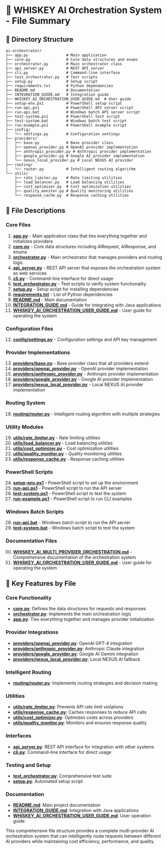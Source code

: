 # 📁 WHISKEY AI Orchestration System - File Summary

## 📁 Directory Structure

```
ai-orchestrator/
├── app.py                 # Main application
├── core.py                # Core data structures and enums
├── orchestrator.py        # Main orchestrator class
├── api_server.py          # REST API server
├── cli.py                 # Command-line interface
├── test_orchestrator.py   # Test scripts
├── setup.py               # Setup script
├── requirements.txt       # Python dependencies
├── README.md              # Documentation
├── INTEGRATION_GUIDE.md   # Integration guide
├── WHISKEY_AI_ORCHESTRATION_USER_GUIDE.md  # User guide
├── setup-env.ps1          # PowerShell setup script
├── run-api.ps1            # PowerShell API server script
├── run-api.bat            # Windows batch API server script
├── test-system.ps1        # PowerShell test script
├── test-system.bat        # Windows batch test script
├── run-example.ps1        # PowerShell example script
├── config/
│   └── settings.py        # Configuration settings
├── providers/
│   ├── base.py            # Base provider class
│   ├── openai_provider.py # OpenAI provider implementation
│   ├── anthropic_provider.py # Anthropic provider implementation
│   ├── google_provider.py # Google AI provider implementation
│   └── nexus_local_provider.py # Local NEXUS AI provider
├── routing/
│   └── router.py          # Intelligent routing algorithm
└── utils/
    ├── rate_limiter.py    # Rate limiting utilities
    ├── load_balancer.py   # Load balancing utilities
    ├── cost_optimizer.py  # Cost optimization utilities
    ├── quality_monitor.py # Quality monitoring utilities
    └── response_cache.py  # Response caching utilities
```

## 📄 File Descriptions

### Core Files

1. **[app.py](file:///D:/OneDrive/Desktop/Boozer_App_Main/ai-orchestrator/app.py)** - Main application class that ties everything together and initializes providers
2. **[core.py](file:///D:/OneDrive/Desktop/Boozer_App_Main/ai-orchestrator/core.py)** - Core data structures including AIRequest, AIResponse, and enums
3. **[orchestrator.py](file:///D:/OneDrive/Desktop/Boozer_App_Main/ai-orchestrator/orchestrator.py)** - Main orchestrator that manages providers and routing logic
4. **[api_server.py](file:///D:/OneDrive/Desktop/Boozer_App_Main/ai-orchestrator/api_server.py)** - REST API server that exposes the orchestration system as web services
5. **[cli.py](file:///D:/OneDrive/Desktop/Boozer_App_Main/ai-orchestrator/cli.py)** - Command-line interface for direct usage
6. **[test_orchestrator.py](file:///D:/OneDrive/Desktop/Boozer_App_Main/ai-orchestrator/test_orchestrator.py)** - Test scripts to verify system functionality
7. **[setup.py](file:///D:/OneDrive/Desktop/Boozer_App_Main/ai-orchestrator/setup.py)** - Setup script for installing dependencies
8. **[requirements.txt](file:///D:/OneDrive/Desktop/Boozer_App_Main/ai-orchestrator/requirements.txt)** - List of Python dependencies
9. **[README.md](file:///D:/OneDrive/Desktop/Boozer_App_Main/WHISKEY_AI_MULTI_PROVIDER_ORCHESTRATION.md)** - Main documentation
10. **[INTEGRATION_GUIDE.md](file:///D:/OneDrive/Desktop/Boozer_App_Main/ai-orchestrator/INTEGRATION_GUIDE.md)** - Guide for integrating with Java applications
11. **[WHISKEY_AI_ORCHESTRATION_USER_GUIDE.md](file:///D:/OneDrive/Desktop/Boozer_App_Main/WHISKEY_AI_ORCHESTRATION_USER_GUIDE.md)** - User guide for operating the system

### Configuration Files

12. **[config/settings.py](file:///D:/OneDrive/Desktop/Boozer_App_Main/ai-orchestrator/config/settings.py)** - Configuration settings and API key management

### Provider Implementations

13. **[providers/base.py](file:///D:/OneDrive/Desktop/Boozer_App_Main/ai-orchestrator/providers/base.py)** - Base provider class that all providers extend
14. **[providers/openai_provider.py](file:///D:/OneDrive/Desktop/Boozer_App_Main/ai-orchestrator/providers/openai_provider.py)** - OpenAI provider implementation
15. **[providers/anthropic_provider.py](file:///D:/OneDrive/Desktop/Boozer_App_Main/ai-orchestrator/providers/anthropic_provider.py)** - Anthropic provider implementation
16. **[providers/google_provider.py](file:///D:/OneDrive/Desktop/Boozer_App_Main/ai-orchestrator/providers/google_provider.py)** - Google AI provider implementation
17. **[providers/nexus_local_provider.py](file:///D:/OneDrive/Desktop/Boozer_App_Main/ai-orchestrator/providers/nexus_local_provider.py)** - Local NEXUS AI provider implementation

### Routing System

18. **[routing/router.py](file:///D:/OneDrive/Desktop/Boozer_App_Main/ai-orchestrator/routing/router.py)** - Intelligent routing algorithm with multiple strategies

### Utility Modules

19. **[utils/rate_limiter.py](file:///D:/OneDrive/Desktop/Boozer_App_Main/ai-orchestrator/utils/rate_limiter.py)** - Rate limiting utilities
20. **[utils/load_balancer.py](file:///D:/OneDrive/Desktop/Boozer_App_Main/ai-orchestrator/utils/load_balancer.py)** - Load balancing utilities
21. **[utils/cost_optimizer.py](file:///D:/OneDrive/Desktop/Boozer_App_Main/ai-orchestrator/utils/cost_optimizer.py)** - Cost optimization utilities
22. **[utils/quality_monitor.py](file:///D:/OneDrive/Desktop/Boozer_App_Main/ai-orchestrator/utils/quality_monitor.py)** - Quality monitoring utilities
23. **[utils/response_cache.py](file:///D:/OneDrive/Desktop/Boozer_App_Main/ai-orchestrator/utils/response_cache.py)** - Response caching utilities

### PowerShell Scripts

24. **[setup-env.ps1](file:///D:/OneDrive/Desktop/Boozer_App_Main/ai-orchestrator/setup-env.ps1)** - PowerShell script to set up the environment
25. **[run-api.ps1](file:///D:/OneDrive/Desktop/Boozer_App_Main/ai-orchestrator/run-api.ps1)** - PowerShell script to run the API server
26. **[test-system.ps1](file:///D:/OneDrive/Desktop/Boozer_App_Main/ai-orchestrator/test-system.ps1)** - PowerShell script to test the system
27. **[run-example.ps1](file:///D:/OneDrive/Desktop/Boozer_App_Main/ai-orchestrator/run-example.ps1)** - PowerShell script to run CLI examples

### Windows Batch Scripts

28. **[run-api.bat](file:///D:/OneDrive/Desktop/Boozer_App_Main/ai-orchestrator/run-api.bat)** - Windows batch script to run the API server
29. **[test-system.bat](file:///D:/OneDrive/Desktop/Boozer_App_Main/ai-orchestrator/test-system.bat)** - Windows batch script to test the system

### Documentation Files

30. **[WHISKEY_AI_MULTI_PROVIDER_ORCHESTRATION.md](file:///D:/OneDrive/Desktop/Boozer_App_Main/WHISKEY_AI_MULTI_PROVIDER_ORCHESTRATION.md)** - Comprehensive documentation of the orchestration system
31. **[WHISKEY_AI_ORCHESTRATION_USER_GUIDE.md](file:///D:/OneDrive/Desktop/Boozer_App_Main/WHISKEY_AI_ORCHESTRATION_USER_GUIDE.md)** - User guide for operating the system

## 🎯 Key Features by File

### Core Functionality
- **[core.py](file:///D:/OneDrive/Desktop/Boozer_App_Main/ai-orchestrator/core.py)**: Defines the data structures for requests and responses
- **[orchestrator.py](file:///D:/OneDrive/Desktop/Boozer_App_Main/ai-orchestrator/orchestrator.py)**: Implements the main orchestration logic
- **[app.py](file:///D:/OneDrive/Desktop/Boozer_App_Main/ai-orchestrator/app.py)**: Ties everything together and manages provider initialization

### Provider Integrations
- **[providers/openai_provider.py](file:///D:/OneDrive/Desktop/Boozer_App_Main/ai-orchestrator/providers/openai_provider.py)**: OpenAI GPT-4 integration
- **[providers/anthropic_provider.py](file:///D:/OneDrive/Desktop/Boozer_App_Main/ai-orchestrator/providers/anthropic_provider.py)**: Anthropic Claude integration
- **[providers/google_provider.py](file:///D:/OneDrive/Desktop/Boozer_App_Main/ai-orchestrator/providers/google_provider.py)**: Google AI Gemini integration
- **[providers/nexus_local_provider.py](file:///D:/OneDrive/Desktop/Boozer_App_Main/ai-orchestrator/providers/nexus_local_provider.py)**: Local NEXUS AI fallback

### Intelligent Routing
- **[routing/router.py](file:///D:/OneDrive/Desktop/Boozer_App_Main/ai-orchestrator/routing/router.py)**: Implements routing strategies and decision making

### Utilities
- **[utils/rate_limiter.py](file:///D:/OneDrive/Desktop/Boozer_App_Main/ai-orchestrator/utils/rate_limiter.py)**: Prevents API rate limit violations
- **[utils/response_cache.py](file:///D:/OneDrive/Desktop/Boozer_App_Main/ai-orchestrator/utils/response_cache.py)**: Caches responses to reduce API calls
- **[utils/cost_optimizer.py](file:///D:/OneDrive/Desktop/Boozer_App_Main/ai-orchestrator/utils/cost_optimizer.py)**: Optimizes costs across providers
- **[utils/quality_monitor.py](file:///D:/OneDrive/Desktop/Boozer_App_Main/ai-orchestrator/utils/quality_monitor.py)**: Monitors and ensures response quality

### Interfaces
- **[api_server.py](file:///D:/OneDrive/Desktop/Boozer_App_Main/ai-orchestrator/api_server.py)**: REST API interface for integration with other systems
- **[cli.py](file:///D:/OneDrive/Desktop/Boozer_App_Main/ai-orchestrator/cli.py)**: Command-line interface for direct usage

### Testing and Setup
- **[test_orchestrator.py](file:///D:/OneDrive/Desktop/Boozer_App_Main/ai-orchestrator/test_orchestrator.py)**: Comprehensive test suite
- **[setup.py](file:///D:/OneDrive/Desktop/Boozer_App_Main/ai-orchestrator/setup.py)**: Automated setup script

### Documentation
- **[README.md](file:///D:/OneDrive/Desktop/Boozer_App_Main/WHISKEY_AI_MULTI_PROVIDER_ORCHESTRATION.md)**: Main project documentation
- **[INTEGRATION_GUIDE.md](file:///D:/OneDrive/Desktop/Boozer_App_Main/ai-orchestrator/INTEGRATION_GUIDE.md)**: Integration with Java applications
- **[WHISKEY_AI_ORCHESTRATION_USER_GUIDE.md](file:///D:/OneDrive/Desktop/Boozer_App_Main/WHISKEY_AI_ORCHESTRATION_USER_GUIDE.md)**: User operation guide

This comprehensive file structure provides a complete multi-provider AI orchestration system that can intelligently route requests between different AI providers while maintaining cost efficiency, performance, and quality.